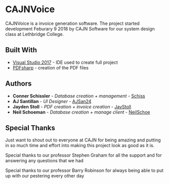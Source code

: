 # CAJNVoice

CAJNVoice is a invoice generation software. The project started development Feburary 9 2018 by CAJN Software for our system design class at Lethbridge College.

## Built With
* [Visual Studio 2017](https://www.visualstudio.com/) - IDE used to create full project
* [PDFsharp](http://www.pdfsharp.net/) - creation of the PDF files

## Authors
* **Conner Schissler** - *Database creation + management* - [Schiss](https://github.com/Schiiss)
* **AJ Santillan** - *UI Designer* - [AJSan24](https://github.com/AJSan24)
* **Jayden Stoll** - *PDF creation + invoice creation* - [JayStoll](https://github.com/JayStoll)
* **Neil Schoeman** - *Database creation + manage client* - [NeilSchoe](https://github.com/NeilSchoe)

## Special Thanks

Just want to shout out to everyone at CAJN for being amazing and putting in so much time and effort into making this project look as good as it is.

Special thanks to our professor Stephen Graham for all the support and for answering any questions that we had

Special thanks to our professor Barry Robinson for always being able to put up with our pestering every other day
